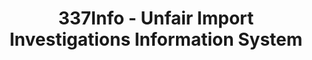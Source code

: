---
layout: default
bigquery: https://console.cloud.google.com/bigquery?p=patents-public-data&d=usitc_investigations&page=dataset&project=sheets-management-319211
citation: US International Trade Commission 337Info Unfair Import Investigations Information
  System
contributors: US International Trade Comission
cost: None
description: US International Trade Commission 337Info Unfair Import Investigations
  Information System contains data on investigations done under Section 337. Section
  337 declares the infringement of certain statutory intellectual property rights
  and other forms of unfair competition in import trade to be unlawful practices.
  Most Section 337 investigations involve allegations of patent or registered trademark
  infringement.
documentation: FAQ and tutorial available on the site
last_edit: 04/08/2022, 09:44:06
location: https://pubapps2.usitc.gov/337external/
maintained_by: US International Trade Comission
schema_fields:
- dateOfPublicationFrNotice
- htsNumbers
- teoProceedingInvolved
- cafcAppeals
- docketNo
- actualStartDateEvidHear
- dateComplaintFiled
- finalIdOnViolationIssue
- scheduledEndDateEvidHear
- endDateMarkmanHearing
- internalRemand
- aljAssigned
- issueDateOtherNonFinal
- targetDate
- teoIdDueDate
- gcAttorney
- scheduledStartDateEvidHear
- startDateMarkmanHearing
- patentNumber
- markmanHearing
- complainant
- id
- teoIdIssueDate
- teoReliefGranted
- ouiiParticipation
- publication_number
- copyrightNumbers
- finalDetNoViolation
- title
- trademarkNumbers
- invUnfairAct
- dateCreated
- finalIdOnViolationDue
- currentStatus
- lastUpdated
- actualEndDateEvidHear
- ouiiAttorney
- investigationNo
- respondent
- investigationTermDate
- finalDetViolation
- currentActiveALJ
- investigationType
- patentNumbers
shortname: unfair_import_investigations
tags:
- import
- legal
- trade
timeframe: 2008-2021 (prior to 2008 downloadable as a JSON file)
title: 337Info - Unfair Import Investigations Information System
uuid: 2721f5ec-e599-4890-9265-9706719fc71e
---